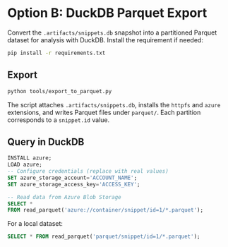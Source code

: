 # Option B: DuckDB Parquet Export

Convert the `.artifacts/snippets.db` snapshot into a partitioned Parquet dataset for analysis with DuckDB.
Install the requirement if needed:

```bash
pip install -r requirements.txt
```
## Export

```bash
python tools/export_to_parquet.py
```
The script attaches `.artifacts/snippets.db`, installs the `httpfs` and `azure` extensions, and writes Parquet files under `parquet/`.
Each partition corresponds to a `snippet.id` value.

## Query in DuckDB

```sql
INSTALL azure;
LOAD azure;
-- Configure credentials (replace with real values)
SET azure_storage_account='ACCOUNT_NAME';
SET azure_storage_access_key='ACCESS_KEY';

-- Read data from Azure Blob Storage
SELECT *
FROM read_parquet('azure://container/snippet/id=1/*.parquet');
```
For a local dataset:

```sql
SELECT * FROM read_parquet('parquet/snippet/id=1/*.parquet');
```